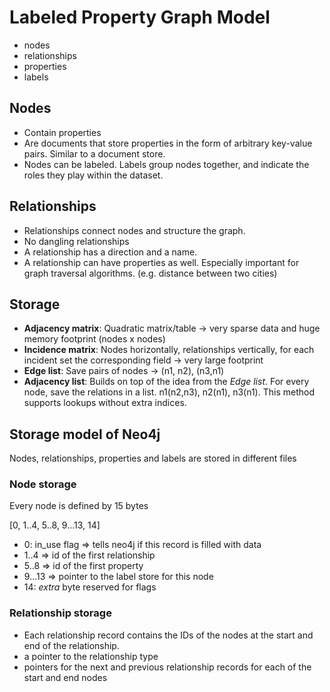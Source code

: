 # Labeled Property Graph Model

- nodes
- relationships
- properties
- labels

## Nodes

- Contain properties
- Are documents that store properties in
the form of arbitrary key-value pairs. Similar to a document store.
- Nodes can be labeled. Labels group nodes together, and indicate the roles they play within the dataset.


## Relationships

- Relationships connect nodes and structure the graph.
- No dangling relationships
- A relationship has a direction and a name.
- A relationship can have properties as well. Especially important for graph traversal algorithms. (e.g. distance between two cities)

## Storage

- **Adjacency matrix**: Quadratic matrix/table -> very sparse data and huge memory footprint (nodes x nodes)
- **Incidence matrix**: Nodes horizontally, relationships vertically,  for each incident set the corresponding field -> very large footprint
- **Edge list**: Save pairs of nodes -> (n1, n2), (n3,n1)
- **Adjacency list**: Builds on top of the idea from the *Edge list*. For every node, save the relations in a list. n1(n2,n3), n2(n1), n3(n1). This method supports lookups without extra indices.

## Storage model of Neo4j

Nodes, relationships, properties and labels are stored in different files

### Node storage

Every node is defined by 15 bytes

[0, 1..4, 5..8, 9...13, 14]

- 0: in_use flag => tells neo4j if this record is filled with data
- 1..4 => id of the first relationship
- 5..8 => id of the first property
- 9...13 => pointer to the label store for this node
- 14: *extra* byte reserved for flags

### Relationship storage

- Each relationship record contains the IDs of the nodes at the start and end of the relationship.
- a pointer to the relationship type 
- pointers for the next and previous relationship
records for each of the start and end nodes


